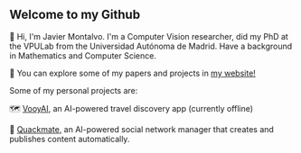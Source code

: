 ## Welcome to my Github
:brain: Hi, I'm Javier Montalvo. I'm a Computer Vision researcher, did my PhD at the VPULab from the Universidad Autónoma de Madrid. Have a background in Mathematics and Computer Science.

:page_with_curl: You can explore some of my papers and projects in [my website!](https://jmontalvo-cv.vercel.app/)

Some of my personal projects are:

🗺️ [VooyAI](https://vooyai.com/), an AI-powered travel discovery app (currently offline)

🦆 [Quackmate](https://quackmate.com), an AI-powered social network manager that creates and publishes content automatically.

<!--
**Montyro/Montyro** is a ✨ _special_ ✨ repository because its `README.md` (this file) appears on your GitHub profile.

Here are some ideas to get you started:

- 🔭 I’m currently working on ...
- 🌱 I’m currently learning ...
- 👯 I’m looking to collaborate on ...
- 🤔 I’m looking for help with ...
- 💬 Ask me about ...
- 📫 How to reach me: ...
- 😄 Pronouns: ...
- ⚡ Fun fact: ...
-->
